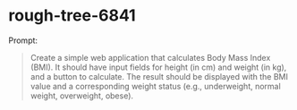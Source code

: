 # rough-tree-6841

Prompt:
> Create a simple web application that calculates Body Mass Index (BMI). It should have input fields for height (in cm) and weight (in kg), and a button to calculate. The result should be displayed with the BMI value and a corresponding weight status (e.g., underweight, normal weight, overweight, obese).